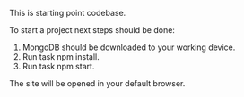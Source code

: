 This is starting point codebase.

To start a project next steps should be done:

1. MongoDB should be downloaded to your working device.
2. Run task npm install.
3. Run task npm start.

The site will be opened in your default browser.